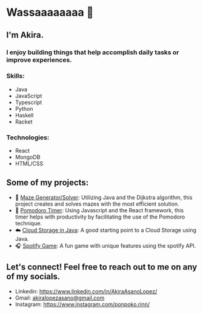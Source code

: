 # Wassaaaaaaaa 🌊

## I'm Akira. 

### I enjoy building things that help accomplish daily tasks or improve experiences.

### Skills:
- Java
- JavaScript
- Typescript
- Python
- Haskell
- Racket

### Technologies:
- React
- MongoDB
- HTML/CSS

## Some of my projects:
  - 🧱 [Maze Generator/Solver](https://github.com/Vnnxy/Maze-Creator-Solver): Utilizing Java and the Dijkstra algorithm, this project creates and solves mazes with the most efficient solution.
  - 🍅 [Pomodoro Timer](https://github.com/Vnnxy/Pomodoro): Using Javascript and the React framework, this timer helps with productivity by facilitating the use of the Pomodoro technique.
  - ☁️  [Cloud Storage in Java](https://github.com/Vnnxy/MyP_2024-1/tree/main/proyecto2): A good starting point to a Cloud Storage using Java.
  - 🎧 [Spotify Game](https://github.com/Vnnxy/SpotifyRatherGame): A fun game with unique features using the spotify API.

## Let's connect! Feel free to reach out to me on any of my socials.
- Linkedin: https://www.linkedin.com/in/AkiraAsanoLopez/
- Gmail: akiralopezasano@gmail.com
- Instagram: https://www.instagram.com/ponpoko.rinn/
